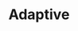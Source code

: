 ---
layout: default
layout_grid: true
title: Adaptive
keywords: adaptive app developers help cloud build adaptive cloud
description: Create, Develop, Build & Distribute Apps As-A-Service. 
class: fa fa-industry
class_value:
project_slug: bower-adaptiveme
project_type: DevTools
project_tech: JavaScript
project_quality:            <a hred="https://www.codacy.com/public/carlos/bower-adaptiveme"><img src="https://www.codacy.com/project/badge/41c1f612d1c3475eafc1343994706fb1"></a>
project_release_extra:      <a href="http://bower.io/search/?q=adaptiveme"><img src="http://i.4dp.me/bower/v/adaptiveme.svg"></a>
project_version_extra:
project_devdependencies:    <a href="https://david-dm.org/AdaptiveMe/bower-adaptiveme#info=devDependencies"><img src="http://i.4dp.me/david/dev/AdaptiveMe/bower-adaptiveme.svg?label=deps"></a>
project_dependencies:       <a href="https://david-dm.org/AdaptiveMe/bower-adaptiveme"><img src="http://i.4dp.me/david/AdaptiveMe/bower-adaptiveme.svg?label=deps"></a>
sitemap:
priority: 1.0
lastmod: 2015-10-27T11:07:00+01:00
---